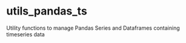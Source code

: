 # utils_pandas_ts
Utility functions to manage Pandas Series and Dataframes containing timeseries data
